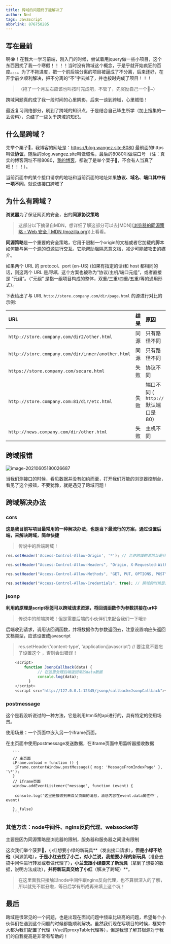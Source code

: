 ```yaml
---
title: 跨域的问题终于能解决了
author: Ned
tags: JavaScript
abbrlink: 876750285
---
```


## 写在最前

啊😭！在我大一学习前端，刚入门的时候，尝试着用jquery做一些小项目，这个东西困扰了我一个寒假！！！！当时没有跨域这个概念，于是乎就开始疯狂的百度。。。。为了不拖进度，把一个前后端分离的项目被逼成了不分离，后来还好，在开学前夕顺利解决，把不分离的“不”字去掉了，并也按时完成了项目！！！

> （拖了一个月左右应该也叫按时完成吧，不管了，先奖励自己一个🍗~）

跨域问题真的成了我一段时间的心里阴影，后来一谈到跨域，心里贼怕！

最近复习网络部分，刷到了跨域的知识点，于是结合自己毕生所学（加上搜集的一丢资料），总结了一些关于跨域的知识。

<!-- more -->

##  什么是跨域？

先举个栗子🌰，我博客的网址是：https://blog.wangez.site:8080
最前面的https叫做**协议**，随后的blog.wangez.site叫做域名，最后的8080叫做端口号
（注：真实的博客网址不带8080，[我的博客](https://blog.wangez.site)，都说了是举个栗子🌰，不会有人当真了吧！！！）。

当前页面中的某个接口请求的地址和当前页面的地址如果**协议、域名、端口其中有一项不同**，就说该接口跨域了

##  为什么有跨域？

**浏览器**为了保证网页的安全，出的**同源协议策略**

> 这部分以下摘录自MDN，想详细了解这部分可以去[MDN]([浏览器的同源策略 - Web 安全 | MDN (mozilla.org)](https://developer.mozilla.org/zh-CN/docs/Web/Security/Same-origin_policy))上看看。

**同源策略**是一个重要的安全策略，它用于限制一个origin的文档或者它加载的脚本如何能与另一个源的资源进行交互。它能帮助阻隔恶意文档，减少可能被攻击的媒介。

如果两个 URL 的 protocol、port (en-US) (如果有指定的话)和 host 都相同的话，则这两个 URL 是*同源*。这个方案也被称为“协议/主机/端口元组”，或者直接是 “元组”。（“元组” 是指一组项目构成的整体，双重/三重/四重/五重/等的通用形式）。

下表给出了与 URL `http://store.company.com/dir/page.html` 的源进行对比的示例:

| URL                                               | 结果 | 原因                               |
| :------------------------------------------------ | :--- | :--------------------------------- |
| `http://store.company.com/dir2/other.html`        | 同源 | 只有路径不同                       |
| `http://store.company.com/dir/inner/another.html` | 同源 | 只有路径不同                       |
| `https://store.company.com/secure.html`           | 失败 | 协议不同                           |
| `http://store.company.com:81/dir/etc.html`        | 失败 | 端口不同 ( `http://` 默认端口是80) |
| `http://news.company.com/dir/other.html`          | 失败 | 主机不同                           |

##  跨域报错

![image-20210605180026687](https://wangez.site/img/img/image-20210605180026687.png)

当我们测接口的时候，看见数据并没有如约而至，打开我们万能的浏览器控制台，看见了这个报错，不要犹豫，就是遇见了跨域问题！

##  跨域解决办法

### cors

  **这是我目前写项目最常用的一种解决办法，也是当下最流行的方案，通过设置后端，来解决跨域，简单快捷**

> 传说中的后端跨域！

```javascript
res.setHeader('Access-Control-Allow-Origin', '*'); // 允许跨域的源地址是什么，可以设置为*，也可以设成你的源地址

res.setHeader("Access-Control-Allow-Headers", "Origin, X-Requested-With, Content-Type, Accept"); // 设置返回数据类型

res.setHeader("Access-Control-Allow-Methods", "GET, PUT, OPTIONS, POST"); // 控制哪种请求是可以跨域的

res.setHeader("Access-Control-Allow-Credentials", true); // 跨域的时候是否携带cookie
```

###  jsonp

**利用的原理是script标签可以跨域请求资源，将回调函数作为参数拼接在url中**

> 传说中的前端跨域！但是需要后端的小伙伴们来配合我们一下哦🙄

​         后端收到请求，调用该回调函数，并将数据作为参数返回去，注意设置响应头返回文档类型，应该设置成javascript

> res.setHeader('content-type', 'application/javascript')     // 要注意不要忘了设置这个 ，否则会出错误！

```javascript
	<script>
        function JsonpCallback(data) {
              // 在这里处理后端返回来的data数据
              console.log(data);
          }
    </script>
    <script src="http://127.0.0.1:12345/jsonp/callback=JsonpCallback"></script>
```



###  postmessage

这个是我没听说过的一种方法，它是利用html5的api进行的，具有特定的使用场景。      

使用场景：一个页面中嵌入另一个iframe页面，

​        在主页面中使用postmessage发送数据，在iframe页面中用监听器接收数据

       ```
       // 主页面
       iFrame.onload = function () {
       	iFrame.contentWindow.postMessage({ msg: 'MessageFromIndexPage' }, '\*');
       }
       // iframe页面
       window.addEventListener("message", function (event) {
       
       	console.log('这里是接收到来自父页面的消息，消息内容在event.data属性中', event)
       
       }, false)
       ```



###  其他方法：node中间件、nginx反向代理、websocket等

主要是因为同源策略是浏览器的限制，服务器和服务器之间没有限制

这次我们举个菠萝🍍，小红想要小绿的新玩具**（发出接口请求）**，但是小绿不给他**（同源策略）**，于是小红去找了小兰，对小兰说，我想要小绿的新玩具**（准备去搞中间件进行转发或者做代理了）**，小兰去跟小绿要来了新玩具**（拿到了想要的数据，说明方法成功）**，并将新玩具交给了小红**（解决了跨域）**。

> 在这里面我只接触过node中间件跟nginx反向代理，也不算很深入的了解，所以就先不献丑啦，等日后学有所成再来填上这个坑！

## 最后

跨域是很常见的一个问题，也是出现在面试问题中频率比较高的问题，希望每个小伙伴们在遇到这个问题的时候都能顺利解决。虽然我们现在写项目的时候，框架中大都为我们配置了代理（Vue的proxyTable代理等），但是我想了解其根源对于我们的自我提高是非常有帮助的！
